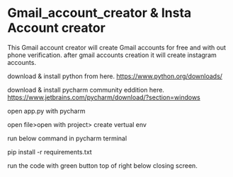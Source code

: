 # Gmail_account_creator & Insta Account creator
This Gmail account creator will create Gmail accounts for free and with out phone verification. 
after gmail accounts creation it will create instagram accounts.


download & install python from here.  https://www.python.org/downloads/

download & install pycharm community eddition here. https://www.jetbrains.com/pycharm/download/?section=windows

open app.py with pycharm

open file>open with project> create vertual env

run below command in pycharm terminal 

 pip install -r requirements.txt

 run the code with green button top of right below closing screen.
 
